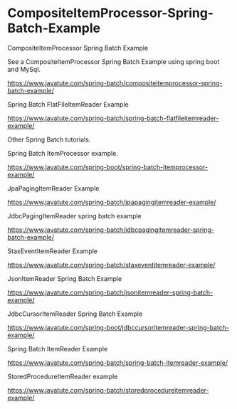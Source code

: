 # CompositeItemProcessor-Spring-Batch-Example
CompositeItemProcessor Spring Batch Example

See a CompositeItemProcessor Spring Batch Example using spring boot and MySql.

https://www.javatute.com/spring-batch/compositeitemprocessor-spring-batch-example/

Spring Batch FlatFileItemReader Example

https://www.javatute.com/spring-batch/spring-batch-flatfileitemreader-example/

Other Spring Batch tutorials.

Spring Batch ItemProcessor example.

https://www.javatute.com/spring-boot/spring-batch-itemprocessor-example/

JpaPagingItemReader Example

https://www.javatute.com/spring-batch/jpapagingitemreader-example/

JdbcPagingItemReader spring batch example

https://www.javatute.com/spring-batch/jdbcpagingitemreader-spring-batch-example/

StaxEventItemReader Example

https://www.javatute.com/spring-batch/staxeventitemreader-example/

JsonItemReader Spring Batch Example

https://www.javatute.com/spring-batch/jsonitemreader-spring-batch-example/

JdbcCursorItemReader Spring Batch Example

https://www.javatute.com/spring-boot/jdbccursoritemreader-spring-batch-example/


Spring Batch ItemReader Example

https://www.javatute.com/spring-batch/spring-batch-itemreader-example/

StoredProcedureItemReader example

https://www.javatute.com/spring-batch/storedprocedureitemreader-example/
